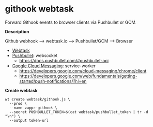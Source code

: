 # githook webtask

Forward Githook events to browser clients via Pushbullet or GCM.

**Description**

Github webhook --> webtask.io --> Pushbullet/GCM --> Browser

* [Webtask](https://webtask.io/docs/101)
* [Pushbullet](https://www.pushbullet.com): websocket
    * https://docs.pushbullet.com/#pushbullet-api
* [Google Cloud Messaging](https://developers.google.com/cloud-messaging): service-worker
    * https://developers.google.com/cloud-messaging/chrome/client
    * https://developers.google.com/web/fundamentals/getting-started/push-notifications/?hl=en

**Create webtask**

```
wt create webtask/githook.js \
  --prod \
  --name zappr-githook \
  --secret PUSHBULLET_TOKEN=$(cat webtask/pushbullet_token | tr -d "\n") \
  --output token-url
```
